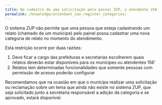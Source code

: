 ```yaml
---
title: No cadastro de uma solicitação pelo painel ZUP, o atendente 156 pode adicionar uma nova categoria de relato?
permalink: /knowledge/attendant_can_register_categories/
---
```


O sistema ZUP não permite que uma pessoa que esteja cadastrando um relato (chamado de um munícipe) pelo painel possa cadastrar uma nova categoria de relato no momento do atendimento.

Esta restrição ocorre por duas razões:

1. Deve ficar a cargo das prefeituras e secretarias escolherem quais relatos deverão estar disponíveis para os munícipes ou atendentes 156'
2. Relatos tem determinadas funcionalidades que somente pessoas com permissão de acesso poderão configurar

Recomendamos que na ocasião em que o munícipe realizar uma solicitação ou reclamação sobre um tema que ainda não existe no sistema ZUP, que seja solicitado junto a secretaria responsável a adição da categoria e se aprovado, estará disponível.
